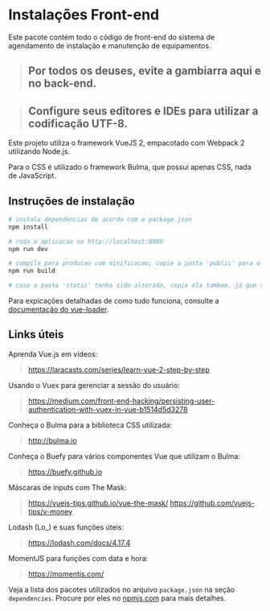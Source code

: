 # Instalações Front-end

Este pacote contém todo o código de front-end do sistema de agendamento de instalação e manutenção de equipamentos.

> ## Por todos os deuses, evite a gambiarra aqui e no back-end.

> ## Configure seus editores e IDEs para utilizar a codificação UTF-8.

Este projeto utiliza o framework VueJS 2, empacotado com Webpack 2 utilizando Node.js.

Para o CSS &eacute; utilizado o framework Bulma, que possui apenas CSS, nada de JavaScript.

## Instru&ccedil;&otilde;es de instala&ccedil;&atilde;o

```bash
# instala dependencias de acordo com o package.json
npm install

# roda a aplicacao no http://localhost:8080
npm run dev

# compila para producao com minificacao; copie a pasta 'public' para o servidor de producao e copie o conteúdo da index.html para a index.php.
npm run build

# caso a pasta 'static' tenha sido alterada, copie ela também, já que seus arquivos são estáticos, ou seja, o desenvolvedor coloca os arquinos lá.
```

Para expica&ccedil;&otilde;es detalhadas de como tudo funciona, consulte a [documenta&ccedil;&atilde;o do vue-loader](http://vuejs.github.io/vue-loader).

## Links &uacute;teis

Aprenda Vue.js em vídeos:
> https://laracasts.com/series/learn-vue-2-step-by-step

Usando o Vuex para gerenciar a sessão do usuário:
> https://medium.com/front-end-hacking/persisting-user-authentication-with-vuex-in-vue-b1514d5d3278

Conheça o Bulma para a biblioteca CSS utilizada:
> http://bulma.io

Conheça o Buefy para vários componentes Vue que utilizam o Bulma:
> https://buefy.github.io

Máscaras de inputs com The Mask:
> https://vuejs-tips.github.io/vue-the-mask/
> https://github.com/vuejs-tips/v-money

Lodash (Lo_) e suas funções úteis: 
> https://lodash.com/docs/4.17.4

MomentJS para funções com data e hora:
> https://momentjs.com/

Veja a lista dos pacotes utilizados no arquivo `package.json` na seção `dependencies`. Procure por eles no [npmjs.com](https://www.npmjs.com/) para mais detalhes.

